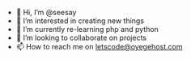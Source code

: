 - 👋 Hi, I’m @seesay
- 👀 I’m interested in creating new things
- 🌱 I’m currently re-learning php and python
- 💞️ I’m looking to collaborate on projects 
- 📫 How to reach me on letscode@oyegehost.com

<!---
seesay/seesay is a ✨ special ✨ repository because its `README.md` (this file) appears on your GitHub profile.
You can click the Preview link to take a look at your changes.
--->
